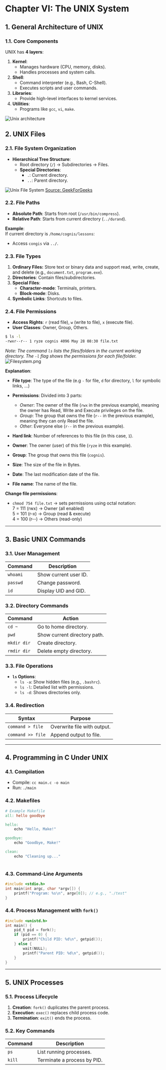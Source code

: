 # Chapter VI: The UNIX System

## 1. General Architecture of UNIX  
### 1.1. Core Components  

UNIX has **4 layers**:  
1. **Kernel**:  
   - Manages hardware (CPU, memory, disks).  
   - Handles processes and system calls.  
2. **Shell**:  
   - Command interpreter (e.g., Bash, C-Shell).  
   - Executes scripts and user commands.  
3. **Libraries**:  
   - Provide high-level interfaces to kernel services.  
4. **Utilities**:  
   - Programs like `gcc`, `vi`, `make`.  

![Unix architecture](/assets/notes/OS/images/UNIX-architecture.png)  

## 2. UNIX Files  
### 2.1. File System Organization  
- **Hierarchical Tree Structure**:  
  - Root directory (`/`) → Subdirectories → Files.  
  - **Special Directories**:  
    - `.`: Current directory.  
    - `..`: Parent directory.  
    
![Unix File System](/assets/notes/OS/images/Unix-File-System.png)
[Source: GeekForGeeks](https://www.geeksforgeeks.org/unix-file-system/)


### 2.2. File Paths  
- **Absolute Path**: Starts from root (`/usr/bin/compress`).  
- **Relative Path**: Starts from current directory (`../durand`).  

**Example**:  
If current directory is `/home/cognis/lessons`:  
- Access `congis` via `../`.  

### 2.3. File Types  
1. **Ordinary Files:** Store text or binary data and support read, write, create, and delete (e.g., `document.txt`, `program.exe`).  
2. **Directories**: Contain files/subdirectories.  
3. **Special Files**:  
   - **Character-mode**: Terminals, printers.  
   - **Block-mode**: Disks.  
4. **Symbolic Links**: Shortcuts to files.  

### 2.4. File Permissions  
- **Access Rights**: `r` (read file), `w` (write to file), `x` (execute file).  
- **User Classes**: Owner, Group, Others.  

```bash
$ ls -l
-rwxr--r-- 1 ryze cognis 4096 May 28 08:30 file.txt  
```
*Note: The command `ls` lists the files/folders in the current working directory. The `-l` flag shows the permissions for each file/folder.*
![Filesystem.png](/assets/notes/OS/images/Unix-File-System-Illustration.png)

**Explanation**:  

- **File type**: The type of the file (e.g `-` for file, `d` for directory, `l` for symbolic links, ...)  
- **Permissions**: Divided into 3 parts:  
  - *Owner*: The owner of the file (`rwx` in the previous example), meaning the owner has Read, Write and Execute privileges on the file.  
  - *Group*: The group that owns the file (`r--` in the previous example), meaning they can only Read the file.  
  - *Other*: Everyone else (`r--` in the previous example).  

- **Hard link**: Number of references to this file (in this case, `1`).  
- **Owner**: The owner (user) of this file (`ryze` in this example).    
- **Group**: The group that owns this file (`cognis`).  
- **Size**: The size of the file in Bytes.  
- **Date**: The last modification date of the file.  
- **File name**: The name of the file.  

**Change file permissions**:  

- `chmod 754 file.txt` → sets permissions using octal notation:  
7 = 111 (rwx) → Owner (all enabled)  
5 = 101 (r-x) → Group (read & execute)  
4 = 100 (r--) → Others (read-only)  

---

## 3. Basic UNIX Commands  
### 3.1. User Management  
| Command          | Description                      |  
|-------------------|----------------------------------|  
| `whoami`          | Show current user ID.           |  
| `passwd`          | Change password.                |  
| `id`              | Display UID and GID.            |  

### 3.2. Directory Commands  
| Command         | Action                          |  
|-----------------|---------------------------------|  
| `cd ~`          | Go to home directory.          |  
| `pwd`           | Show current directory path.   |  
| `mkdir dir`     | Create directory.              |  
| `rmdir dir`     | Delete empty directory.        |  

### 3.3. File Operations  
- **`ls` Options**:  
  - `ls -a`: Show hidden files (e.g., `.bashrc`).  
  - `ls -l`: Detailed list with permissions.  
  - `ls -d`: Shows directories only.

### 3.4. Redirection  
| Syntax          | Purpose                          |  
|-----------------|----------------------------------|  
| `command > file`| Overwrite file with output.      |  
| `command >> file`| Append output to file.          |  

---

## 4. Programming in C Under UNIX  
### 4.1. Compilation  
- Compile: `cc main.c -o main`  
- Run: `./main`  

### 4.2. Makefiles  
```makefile
# Example Makefile  
all: hello goodbye  

hello:
	echo "Hello, Make!"

goodbye:
	echo "Goodbye, Make!"

clean:
	echo "Cleaning up..."
  
```

### 4.3. Command-Line Arguments  
```c
#include <stdio.h>  
int main(int argc, char *argv[]) {  
    printf("Program: %s\n", argv[0]); // e.g., "./test"  
}  
```

### 4.4. Process Management with `fork()`  
```c
#include <unistd.h>  
int main() {  
    pid_t pid = fork();  
    if (pid == 0) {  
        printf("Child PID: %d\n", getpid());  
    } else {  
        wait(NULL);  
        printf("Parent PID: %d\n", getpid());  
    }  
}  
```

---

## 5. UNIX Processes  
### 5.1. Process Lifecycle  
1. **Creation**: `fork()` duplicates the parent process.  
2. **Execution**: `exec()` replaces child process code.  
3. **Termination**: `exit()` ends the process.  

### 5.2. Key Commands  
| Command | Description                  |  
|---------|------------------------------|  
| `ps`    | List running processes.      |  
| `kill`  | Terminate a process by PID.  |  
